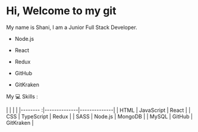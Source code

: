 # Hi, Welcome to my git
My name is Shani, I am a Junior Full Stack Developer.

 



* Node.js

* React
* Redux
* GitHub
* GitKraken


My :computer: Skills :



|          |              |              |
|-------- :|--------------|--------------|
| HTML     | JavaScript   | React        |
|  CSS     | TypeScript   | Redux        |
|   SASS   | Node.js      | MongoDB      |
|   MySQL  | GitHub       | GitKraken    |